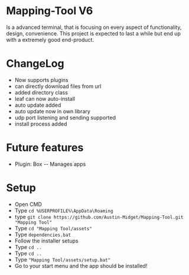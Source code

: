 # Mapping-Tool V6
Is a advanced terminal, that is focusing on every aspect of functionality, design, convenience. This project is expected to last a while but end up
with a extremely good end-product.


# ChangeLog
- Now supports plugins
- can directly download files from url
- added directory class
- leaf can now auto-install
- auto update added
- auto update now in own library
- udp port listening and sending supported
- install process added


# Future features
- Plugin: Box
-- Manages apps


# Setup
* Open CMD
* Type `cd %USERPROFILE%\AppData\Roaming`
* type `git clone https://github.com/Austin-Midget/Mapping-Tool.git "Mapping Tool"`
* Type `cd "Mapping Tool/assets"`
* Type `dependencies.bat`
* Follow the installer setups
* Type `cd ..`
* Type `cd ..`
* Type `"Mapping Tool/assets/setup.bat"`
* Go to your start menu and the app should be installed!
